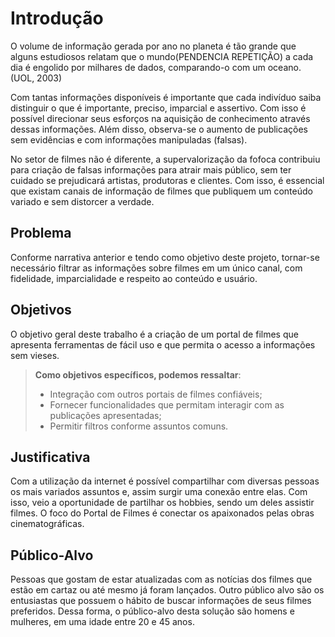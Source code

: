 # Introdução

O volume de informação gerada por ano no planeta é tão grande que alguns estudiosos relatam que o mundo(PENDENCIA REPETIÇÃO) a cada dia é engolido por milhares de dados, comparando-o com um oceano. (UOL, 2003)

Com tantas informações disponíveis é importante que cada indivíduo saiba distinguir o que é importante, preciso, imparcial e assertivo. Com isso é possível direcionar seus esforços na aquisição de conhecimento através dessas informações. Além disso, observa-se o aumento de publicações sem evidências e com informações manipuladas (falsas).

No setor de filmes não é diferente, a supervalorização da fofoca contribuiu para criação de falsas informações para atrair mais público, sem ter cuidado se prejudicará artistas, produtoras e clientes. Com isso, é essencial que existam canais de informação de filmes que publiquem um conteúdo variado e sem distorcer a verdade.


## Problema
Conforme narrativa anterior e tendo como objetivo deste projeto, tornar-se necessário filtrar as informações sobre filmes em um único canal, com fidelidade, imparcialidade e respeito ao conteúdo e usuário.

## Objetivos

O objetivo geral deste trabalho é a criação de um portal de filmes que apresenta ferramentas de fácil uso e que permita o acesso a informações sem vieses.

> **Como objetivos específicos, podemos ressaltar**:
> - Integração com outros portais de filmes confiáveis;
> - Fornecer funcionalidades que permitam interagir com as publicações apresentadas;
> - Permitir filtros conforme assuntos comuns.


## Justificativa

Com a utilização da internet é possível compartilhar com diversas pessoas os mais variados assuntos e, assim surgir uma conexão entre elas. Com isso, veio a oportunidade de partilhar os hobbies, sendo um deles assistir filmes. O foco do Portal de Filmes é conectar os apaixonados pelas obras cinematográficas.

## Público-Alvo

Pessoas que gostam de estar atualizadas com as notícias dos filmes que estão em cartaz ou até mesmo já foram lançados. Outro público alvo são os entusiastas que possuem o hábito de buscar informações de seus filmes preferidos. Dessa forma, o público-alvo desta solução são homens e mulheres, em uma idade entre 20 e 45 anos.

